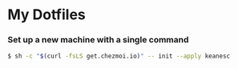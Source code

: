 # My Dotfiles

### Set up a new machine with a single command

``` bash
$ sh -c "$(curl -fsLS get.chezmoi.io)" -- init --apply keanesc
```
